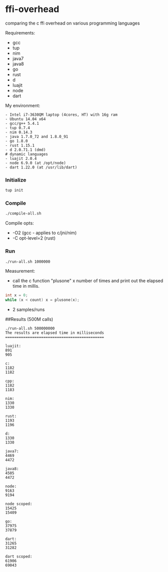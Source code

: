 ffi-overhead
============

comparing the c ffi overhead on various programming languages

Requirements:
- gcc
- tup
- nim
- java7
- java8
- go
- rust
- d
- luajit
- node
- dart

My environment:
```
- Intel i7-3630QM laptop (4cores, HT) with 16g ram
- Ubuntu 14.04 x64
- gcc/g++ 5.4.1
- tup 0.7.4
- nim 0.14.3
- java 1.7.0_72 and 1.8.0_91
- go 1.8.0
- rust 1.15.1
- d 2.0.71.1 (dmd)
# dynamic languages 
- luajit 2.0.4
- node 6.9.0 (at /opt/node)
- dart 1.22.0 (at /usr/lib/dart)
```

### Initialize
```sh
tup init
```

### Compile
```sh
./compile-all.sh
```

Compile opts:
- -O2 (gcc - applies to c/jni/nim)
- -C opt-level=2 (rust)

### Run
```sh
./run-all.sh 1000000
```

Measurement:
- call the c function "plusone" x number of times and print out the elapsed time in millis.
 ```c
int x = 0;
while (x < count) x = plusone(x);
 ```

- 2 samples/runs

##Results (500M calls)
```
./run-all.sh 500000000
The results are elapsed time in milliseconds
============================================

luajit:
891
905

c:
1182
1182

cpp:
1182
1183

nim:
1330
1330

rust:
1193
1196

d:
1330
1330

java7:
4469
4472

java8:
4505
4472

node:
9163
9194

node scoped:
15425
15409

go:
37975
37879

dart:
31265
31282

dart scoped:
61906
69043

```


